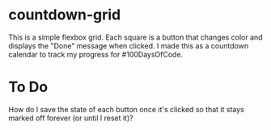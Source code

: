# countdown-grid
This is a simple flexbox grid. Each square is a button that changes color and displays the "Done" message when clicked. I made this as a countdown calendar to track my progress for #100DaysOfCode.

# To Do
How do I save the state of each button once it's clicked so that it stays marked off forever (or until I reset it)?
